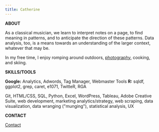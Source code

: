 ```yaml
---
title: Catherine
---
```


**ABOUT**

As a classical musician, we learn to interpret notes on a page, to find meaning in patterns, and to anticipate the direction of these patterns. Data analysis, too, is a means towards an understanding of the larger context, whatever that may be.

In my free time, I enjoy romping around outdoors, <a class="ga-event" data-ga-category="photograhy" href="https://vsco.co/eastandwestwind/" target="_blank">photography</a>, cooking, and skiing.



**SKILLS/TOOLS**

**Google:** Analytics, Adwords, Tag Manager, Webmaster Tools
**R:** sqldf, ggplot2, grep, caret, e1071, TwitteR, RGA

Git, HTML/CSS, SQL, Python, Excel, WordPress, Tableau, Adobe Creative Suite, web development, marketing analytics/strategy, web scraping, data visualization, data wranging ("munging"), statistical analysis, UX


**CONTACT**

<a class="ga-event" data-ga-category="email" href="http://www.google.com/recaptcha/mailhide/d?k=014VTpFHQo_w-bJjM2PEvGXQ==&amp;c=orkebmV_uIKgojNQ-aOyU1QpPEKKXiYjHikoykQFJo4=" onclick="window.open('http://www.google.com/recaptcha/mailhide/d?k\075014VTpFHQo_w-bJjM2PEvGXQ\75\75\46c\75orkebmV_uIKgojNQ-aOyU1QpPEKKXiYjHikoykQFJo4\075', '', 'toolbar=0,scrollbars=0,location=0,statusbar=0,menubar=0,resizable=0,width=500,height=300'); return false;" title="Reveal Catherine's e-mail address">Contact</a>
